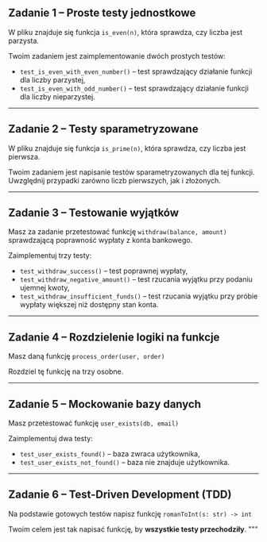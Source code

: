 ## Zadanie 1 – Proste testy jednostkowe

W pliku znajduje się funkcja `is_even(n)`, która sprawdza, czy liczba jest parzysta.

Twoim zadaniem jest zaimplementowanie dwóch prostych testów:
- `test_is_even_with_even_number()` – test sprawdzający działanie funkcji dla liczby parzystej,
- `test_is_even_with_odd_number()` – test sprawdzający działanie funkcji dla liczby nieparzystej.

---

## Zadanie 2 – Testy sparametryzowane

W pliku znajduje się funkcja `is_prime(n)`, która sprawdza, czy liczba jest pierwsza.

Twoim zadaniem jest napisanie testów sparametryzowanych dla tej funkcji. Uwzględnij przypadki zarówno liczb pierwszych, jak i złożonych.

---

## Zadanie 3 – Testowanie wyjątków

Masz za zadanie przetestować funkcję `withdraw(balance, amount)` sprawdzającą poprawność wypłaty z konta bankowego.

Zaimplementuj trzy testy:
- `test_withdraw_success()` – test poprawnej wypłaty,
- `test_withdraw_negative_amount()` – test rzucania wyjątku przy podaniu ujemnej kwoty,
- `test_withdraw_insufficient_funds()` – test rzucania wyjątku przy próbie wypłaty większej niż dostępny stan konta.

---

## Zadanie 4 – Rozdzielenie logiki na funkcje

Masz daną funkcję `process_order(user, order)`

Rozdziel tę funkcję na trzy osobne.

---

## Zadanie 5 – Mockowanie bazy danych

Masz przetestować funkcję `user_exists(db, email)` 

Zaimplementuj dwa testy:
- `test_user_exists_found()` – baza zwraca użytkownika,
- `test_user_exists_not_found()` – baza nie znajduje użytkownika.

---

## Zadanie 6 – Test-Driven Development (TDD)

Na podstawie gotowych testów napisz funkcję `romanToInt(s: str) -> int`

Twoim celem jest tak napisać funkcję, by **wszystkie testy przechodziły**.
"""
